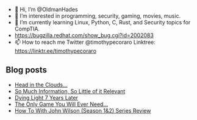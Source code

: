 - 👋 Hi, I’m @OldmanHades
- 👀 I’m interested in programming, security, gaming, movies, music.
- 🌱 I’m currently learning Linux, Python, C, Rust, and Security topics for CompTIA.
- https://bugzilla.redhat.com/show_bug.cgi?id=2002083
- 📫 How to reach me Twitter @timothypecoraro
Linktree: https://linktr.ee/timothypecoraro

## Blog posts
<!-- BLOG-POST-LIST:START -->
- [Head in the Clouds…](https://medium.com/@timothypecoraro/head-in-the-clouds-371288340c85?source=rss-5097f5c9b801------2)
- [So Much Information, So Little of it Relevant](https://medium.com/@timothypecoraro/so-much-information-so-little-of-it-relevant-21bfca62cb64?source=rss-5097f5c9b801------2)
- [Dying Light 7 Years Later](https://medium.com/@timothypecoraro/dying-light-7-years-later-b32de14a9231?source=rss-5097f5c9b801------2)
- [The Only Game You Will Ever Need…](https://medium.com/@timothypecoraro/the-only-game-you-will-ever-need-d42269817e0a?source=rss-5097f5c9b801------2)
- [How To With John Wilson &lpar;Season 1&amp;2&rpar; Series Review](https://medium.com/@timothypecoraro/how-to-with-john-wilson-season-1-2-series-review-922d85c5c8a8?source=rss-5097f5c9b801------2)
<!-- BLOG-POST-LIST:END -->
